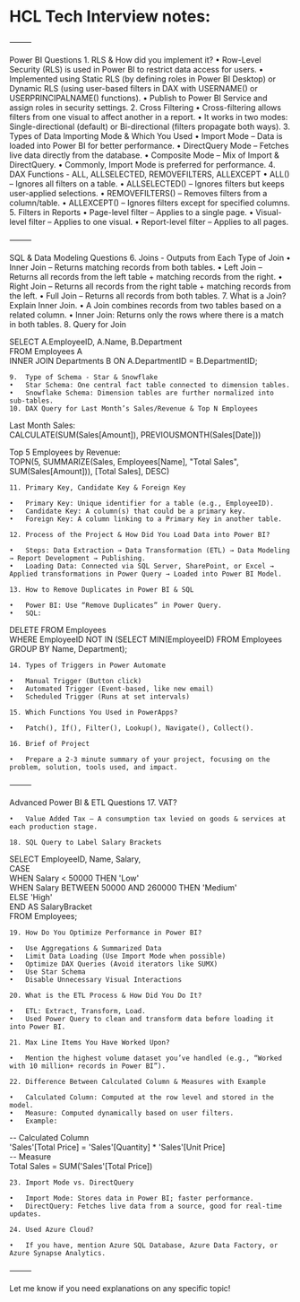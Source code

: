 # HCL Tech Interview notes:

⸻

Power BI Questions
	1.	RLS & How did you implement it?
	•	Row-Level Security (RLS) is used in Power BI to restrict data access for users.
	•	Implemented using Static RLS (by defining roles in Power BI Desktop) or Dynamic RLS (using user-based filters in DAX with USERNAME() or USERPRINCIPALNAME() functions).
	•	Publish to Power BI Service and assign roles in security settings.
	2.	Cross Filtering
	•	Cross-filtering allows filters from one visual to affect another in a report.
	•	It works in two modes: Single-directional (default) or Bi-directional (filters propagate both ways).
	3.	Types of Data Importing Mode & Which You Used
	•	Import Mode – Data is loaded into Power BI for better performance.
	•	DirectQuery Mode – Fetches live data directly from the database.
	•	Composite Mode – Mix of Import & DirectQuery.
	•	Commonly, Import Mode is preferred for performance.
	4.	DAX Functions - ALL, ALLSELECTED, REMOVEFILTERS, ALLEXCEPT
	•	ALL() – Ignores all filters on a table.
	•	ALLSELECTED() – Ignores filters but keeps user-applied selections.
	•	REMOVEFILTERS() – Removes filters from a column/table.
	•	ALLEXCEPT() – Ignores filters except for specified columns.
	5.	Filters in Reports
	•	Page-level filter – Applies to a single page.
	•	Visual-level filter – Applies to one visual.
	•	Report-level filter – Applies to all pages.

⸻

SQL & Data Modeling Questions
	6.	Joins - Outputs from Each Type of Join
	•	Inner Join – Returns matching records from both tables.
	•	Left Join – Returns all records from the left table + matching records from the right.
	•	Right Join – Returns all records from the right table + matching records from the left.
	•	Full Join – Returns all records from both tables.
	7.	What is a Join? Explain Inner Join.
	•	A Join combines records from two tables based on a related column.
	•	Inner Join: Returns only the rows where there is a match in both tables.
	8.	Query for Join

SELECT A.EmployeeID, A.Name, B.Department  
FROM Employees A  
INNER JOIN Departments B ON A.DepartmentID = B.DepartmentID;


	9.	Type of Schema - Star & Snowflake
	•	Star Schema: One central fact table connected to dimension tables.
	•	Snowflake Schema: Dimension tables are further normalized into sub-tables.
	10.	DAX Query for Last Month’s Sales/Revenue & Top N Employees

Last Month Sales:  
CALCULATE(SUM(Sales[Amount]), PREVIOUSMONTH(Sales[Date]))  

Top 5 Employees by Revenue:  
TOPN(5, SUMMARIZE(Sales, Employees[Name], "Total Sales", SUM(Sales[Amount])), [Total Sales], DESC)


	11.	Primary Key, Candidate Key & Foreign Key

	•	Primary Key: Unique identifier for a table (e.g., EmployeeID).
	•	Candidate Key: A column(s) that could be a primary key.
	•	Foreign Key: A column linking to a Primary Key in another table.

	12.	Process of the Project & How Did You Load Data into Power BI?

	•	Steps: Data Extraction → Data Transformation (ETL) → Data Modeling → Report Development → Publishing.
	•	Loading Data: Connected via SQL Server, SharePoint, or Excel → Applied transformations in Power Query → Loaded into Power BI Model.

	13.	How to Remove Duplicates in Power BI & SQL

	•	Power BI: Use “Remove Duplicates” in Power Query.
	•	SQL:

DELETE FROM Employees  
WHERE EmployeeID NOT IN (SELECT MIN(EmployeeID) FROM Employees GROUP BY Name, Department);



	14.	Types of Triggers in Power Automate

	•	Manual Trigger (Button click)
	•	Automated Trigger (Event-based, like new email)
	•	Scheduled Trigger (Runs at set intervals)

	15.	Which Functions You Used in PowerApps?

	•	Patch(), If(), Filter(), Lookup(), Navigate(), Collect().

	16.	Brief of Project

	•	Prepare a 2-3 minute summary of your project, focusing on the problem, solution, tools used, and impact.

⸻

Advanced Power BI & ETL Questions
	17.	VAT?

	•	Value Added Tax – A consumption tax levied on goods & services at each production stage.

	18.	SQL Query to Label Salary Brackets

SELECT EmployeeID, Name, Salary,  
CASE  
    WHEN Salary < 50000 THEN 'Low'  
    WHEN Salary BETWEEN 50000 AND 260000 THEN 'Medium'  
    ELSE 'High'  
END AS SalaryBracket  
FROM Employees;

	19.	How Do You Optimize Performance in Power BI?

	•	Use Aggregations & Summarized Data
	•	Limit Data Loading (Use Import Mode when possible)
	•	Optimize DAX Queries (Avoid iterators like SUMX)
	•	Use Star Schema
	•	Disable Unnecessary Visual Interactions

	20.	What is the ETL Process & How Did You Do It?

	•	ETL: Extract, Transform, Load.
	•	Used Power Query to clean and transform data before loading it into Power BI.

	21.	Max Line Items You Have Worked Upon?

	•	Mention the highest volume dataset you’ve handled (e.g., “Worked with 10 million+ records in Power BI”).

	22.	Difference Between Calculated Column & Measures with Example

	•	Calculated Column: Computed at the row level and stored in the model.
	•	Measure: Computed dynamically based on user filters.
	•	Example:

-- Calculated Column  
'Sales'[Total Price] = 'Sales'[Quantity] * 'Sales'[Unit Price]  
-- Measure  
Total Sales = SUM('Sales'[Total Price])



	23.	Import Mode vs. DirectQuery

	•	Import Mode: Stores data in Power BI; faster performance.
	•	DirectQuery: Fetches live data from a source, good for real-time updates.

	24.	Used Azure Cloud?

	•	If you have, mention Azure SQL Database, Azure Data Factory, or Azure Synapse Analytics.

⸻

Let me know if you need explanations on any specific topic!